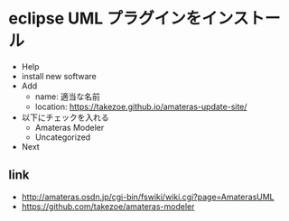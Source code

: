 # eclipse UML プラグインをインストール



* Help
* install new software
* Add
    * name: 適当な名前
    * location: https://takezoe.github.io/amateras-update-site/
* 以下にチェックを入れる
    * Amateras Modeler
    * Uncategorized
* Next

## link

* http://amateras.osdn.jp/cgi-bin/fswiki/wiki.cgi?page=AmaterasUML
* https://github.com/takezoe/amateras-modeler